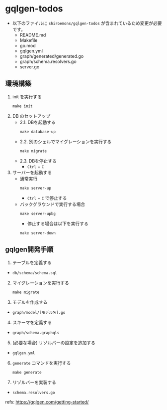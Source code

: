 # gqlgen-todos

- 以下のファイルに `shiroemons/gqlgen-todos` が含まれているため変更が必要です。
  - README.md
  - Makefile
  - go.mod
  - gqlgen.yml
  - graph/generated/generated.go
  - graph/schema.resolvers.go
  - server.go

## 環境構築

1. init を実行する
    ```shell
    make init
    ```
2. DB のセットアップ
   - 2.1. DBを起動する
     ```shell
     make database-up
     ```
   - 2.2. 別のシェルでマイグレーションを実行する
     ```shell
     make migrate
     ```
   - 2.3. DBを停止する
     - `Ctrl` + `C`
3. サーバーを起動する
   - 通常実行
     ```shell
     make server-up
     ```
     - `Ctrl` + `C` で停止する
   - バックグラウンドで実行する場合
     ```shell
     make server-upbg
     ```
     - 停止する場合は以下を実行する
     ```shell
     make server-down
     ```

## gqlgen開発手順

1. テーブルを定義する
  - `db/schema/schema.sql`
2. マイグレーションを実行する
    ```shell
    make migrate
    ```
3. モデルを作成する
  - `graph/model/[モデル名].go`
4. スキーマを定義する
  - `graph/schema.graphqls`
5. (必要な場合) リゾルバーの設定を追加する
  - `gqlgen.yml`
6. `generate` コマンドを実行する
    ```shell
    make generate
    ```
7. リゾルバーを実装する
  - `schema.resolvers.go`

refs: https://gqlgen.com/getting-started/
